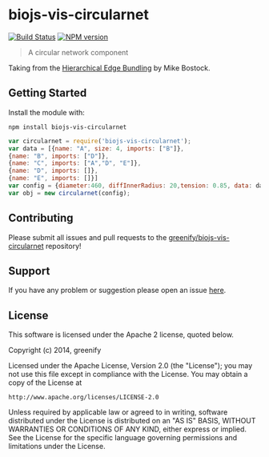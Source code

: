 # biojs-vis-circularnet

[![Build Status](https://secure.travis-ci.org/greenify/biojs-vis-circularnet.png?branch=master)](http://travis-ci.org/greenify/biojs-vis-circularnet)
[![NPM version](https://badge-me.herokuapp.com/api/npm/biojs-vis-circularnet.png)](http://badges.enytc.com/for/npm/biojs-vis-circularnet) 

> A circular network component

Taking from the [Hierarchical Edge Bundling](http://bl.ocks.org/mbostock/7607999) by Mike Bostock.

## Getting Started
Install the module with:

```
npm install biojs-vis-circularnet
```

```javascript
var circularnet = require('biojs-vis-circularnet');
var data = [{name: "A", size: 4, imports: ["B"]},
{name: "B", imports: ["D"]},
{name: "C", imports: ["A","D", "E"]}, 
{name: "D", imports: []},
{name: "E", imports: []}]
var config = {diameter:460, diffInnerRadius: 20,tension: 0.85, data: data};
var obj = new circularnet(config);
```


## Contributing

Please submit all issues and pull requests to the [greenify/biojs-vis-circularnet](http://github.com/greenify/biojs-vis-circularnet) repository!

## Support
If you have any problem or suggestion please open an issue [here](https://github.com/greenify/biojs-vis-circularnet/issues).

## License 


This software is licensed under the Apache 2 license, quoted below.

Copyright (c) 2014, greenify

Licensed under the Apache License, Version 2.0 (the "License"); you may not
use this file except in compliance with the License. You may obtain a copy of
the License at

    http://www.apache.org/licenses/LICENSE-2.0

Unless required by applicable law or agreed to in writing, software
distributed under the License is distributed on an "AS IS" BASIS, WITHOUT
WARRANTIES OR CONDITIONS OF ANY KIND, either express or implied. See the
License for the specific language governing permissions and limitations under
the License.
